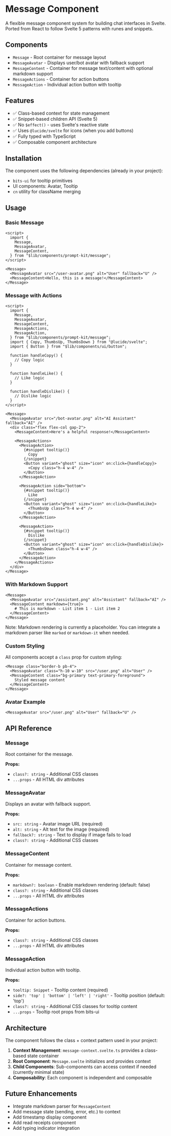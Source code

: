 # Message Component

A flexible message component system for building chat interfaces in Svelte. Ported from React to follow Svelte 5 patterns with runes and snippets.

## Components

- `Message` - Root container for message layout
- `MessageAvatar` - Displays user/bot avatar with fallback support
- `MessageContent` - Container for message text/content with optional markdown support
- `MessageActions` - Container for action buttons
- `MessageAction` - Individual action button with tooltip

## Features

- ✅ Class-based context for state management
- ✅ Snippet-based children API (Svelte 5)
- ✅ No `$effect()` - uses Svelte's reactive state
- ✅ Uses `@lucide/svelte` for icons (when you add buttons)
- ✅ Fully typed with TypeScript
- ✅ Composable component architecture

## Installation

The component uses the following dependencies (already in your project):

- `bits-ui` for tooltip primitives
- UI components: Avatar, Tooltip
- `cn` utility for className merging

## Usage

### Basic Message

```svelte
<script>
  import {
    Message,
    MessageAvatar,
    MessageContent,
  } from "$lib/components/prompt-kit/message";
</script>

<Message>
  <MessageAvatar src="/user-avatar.png" alt="User" fallback="U" />
  <MessageContent>Hello, this is a message!</MessageContent>
</Message>
```

### Message with Actions

```svelte
<script>
  import {
    Message,
    MessageAvatar,
    MessageContent,
    MessageActions,
    MessageAction,
  } from "$lib/components/prompt-kit/message";
  import { Copy, ThumbsUp, ThumbsDown } from "@lucide/svelte";
  import { Button } from "$lib/components/ui/button";

  function handleCopy() {
    // Copy logic
  }

  function handleLike() {
    // Like logic
  }

  function handleDislike() {
    // Dislike logic
  }
</script>

<Message>
  <MessageAvatar src="/bot-avatar.png" alt="AI Assistant" fallback="AI" />
  <div class="flex flex-col gap-2">
    <MessageContent>Here's a helpful response!</MessageContent>

    <MessageActions>
      <MessageAction>
        {#snippet tooltip()}
          Copy
        {/snippet}
        <Button variant="ghost" size="icon" on:click={handleCopy}>
          <Copy class="h-4 w-4" />
        </Button>
      </MessageAction>

      <MessageAction side="bottom">
        {#snippet tooltip()}
          Like
        {/snippet}
        <Button variant="ghost" size="icon" on:click={handleLike}>
          <ThumbsUp class="h-4 w-4" />
        </Button>
      </MessageAction>

      <MessageAction>
        {#snippet tooltip()}
          Dislike
        {/snippet}
        <Button variant="ghost" size="icon" on:click={handleDislike}>
          <ThumbsDown class="h-4 w-4" />
        </Button>
      </MessageAction>
    </MessageActions>
  </div>
</Message>
```

### With Markdown Support

```svelte
<Message>
  <MessageAvatar src="/assistant.png" alt="Assistant" fallback="AI" />
  <MessageContent markdown={true}>
    # This is markdown - List item 1 - List item 2
  </MessageContent>
</Message>
```

Note: Markdown rendering is currently a placeholder. You can integrate a markdown parser like `marked` or `markdown-it` when needed.

### Custom Styling

All components accept a `class` prop for custom styling:

```svelte
<Message class="border-b pb-4">
  <MessageAvatar class="h-10 w-10" src="/user.png" alt="User" />
  <MessageContent class="bg-primary text-primary-foreground">
    Styled message content
  </MessageContent>
</Message>
```

### Avatar Example

```svelte
<MessageAvatar src="/user.png" alt="User" fallback="U" />
```

## API Reference

### Message

Root container for the message.

**Props:**

- `class?: string` - Additional CSS classes
- `...props` - All HTML div attributes

### MessageAvatar

Displays an avatar with fallback support.

**Props:**

- `src: string` - Avatar image URL (required)
- `alt: string` - Alt text for the image (required)
- `fallback?: string` - Text to display if image fails to load
- `class?: string` - Additional CSS classes

### MessageContent

Container for message content.

**Props:**

- `markdown?: boolean` - Enable markdown rendering (default: false)
- `class?: string` - Additional CSS classes
- `...props` - All HTML div attributes

### MessageActions

Container for action buttons.

**Props:**

- `class?: string` - Additional CSS classes
- `...props` - All HTML div attributes

### MessageAction

Individual action button with tooltip.

**Props:**

- `tooltip: Snippet` - Tooltip content (required)
- `side?: 'top' | 'bottom' | 'left' | 'right'` - Tooltip position (default: 'top')
- `class?: string` - Additional CSS classes for tooltip content
- `...props` - Tooltip root props from bits-ui

## Architecture

The component follows the class + context pattern used in your project:

1. **Context Management**: `message-context.svelte.ts` provides a class-based state container
2. **Root Component**: `Message.svelte` initializes and provides context
3. **Child Components**: Sub-components can access context if needed (currently minimal state)
4. **Composability**: Each component is independent and composable

## Future Enhancements

- Integrate markdown parser for `MessageContent`
- Add message state (sending, error, etc.) to context
- Add timestamp display component
- Add read receipts component
- Add typing indicator integration
